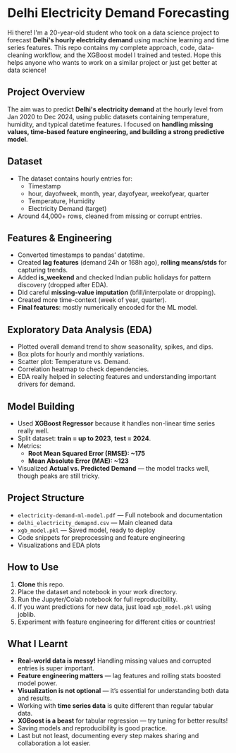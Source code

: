 # Delhi Electricity Demand Forecasting

Hi there! I'm a 20-year-old student who took on a data science project to forecast **Delhi's hourly electricity demand** using machine learning and time series features. This repo contains my complete approach, code, data-cleaning workflow, and the XGBoost model I trained and tested. Hope this helps anyone who wants to work on a similar project or just get better at data science!

## Project Overview

The aim was to predict **Delhi's electricity demand** at the hourly level from Jan 2020 to Dec 2024, using public datasets containing temperature, humidity, and typical datetime features. I focused on **handling missing values, time-based feature engineering, and building a strong predictive model**.

## Dataset

- The dataset contains hourly entries for:
  - Timestamp
  - hour, dayofweek, month, year, dayofyear, weekofyear, quarter
  - Temperature, Humidity
  - Electricity Demand (target)
- Around 44,000+ rows, cleaned from missing or corrupt entries.

## Features & Engineering

- Converted timestamps to pandas’ datetime.
- Created **lag features** (demand 24h or 168h ago), **rolling means/stds** for capturing trends.
- Added **is_weekend** and checked Indian public holidays for pattern discovery (dropped after EDA).
- Did careful **missing-value imputation** (bfill/interpolate or dropping).
- Created more time-context (week of year, quarter).
- **Final features**: mostly numerically encoded for the ML model.

## Exploratory Data Analysis (EDA)

- Plotted overall demand trend to show seasonality, spikes, and dips.
- Box plots for hourly and monthly variations.
- Scatter plot: Temperature vs. Demand.
- Correlation heatmap to check dependencies.
- EDA really helped in selecting features and understanding important drivers for demand.

## Model Building

- Used **XGBoost Regressor** because it handles non-linear time series really well.
- Split dataset: **train = up to 2023**, **test = 2024**.
- Metrics:
  - **Root Mean Squared Error (RMSE): ~175**
  - **Mean Absolute Error (MAE): ~123**
- Visualized **Actual vs. Predicted Demand** — the model tracks well, though peaks are still tricky.

## Project Structure

- `electricity-demand-ml-model.pdf` — Full notebook and documentation
- `delhi_electricity_demapnd.csv` — Main cleaned data
- `xgb_model.pkl` — Saved model, ready to deploy
- Code snippets for preprocessing and feature engineering
- Visualizations and EDA plots

## How to Use

1. **Clone** this repo.
2. Place the dataset and notebook in your work directory.
3. Run the Jupyter/Colab notebook for full reproducibility.
4. If you want predictions for new data, just load `xgb_model.pkl` using joblib.
5. Experiment with feature engineering for different cities or countries!

## What I Learnt

- **Real-world data is messy!** Handling missing values and corrupted entries is super important.
- **Feature engineering matters** — lag features and rolling stats boosted model power.
- **Visualization is not optional** — it’s essential for understanding both data and results.
- Working with **time series data** is quite different than regular tabular data.
- **XGBoost is a beast** for tabular regression — try tuning for better results!
- Saving models and reproducibility is good practice.
- Last but not least, documenting every step makes sharing and collaboration a lot easier.
